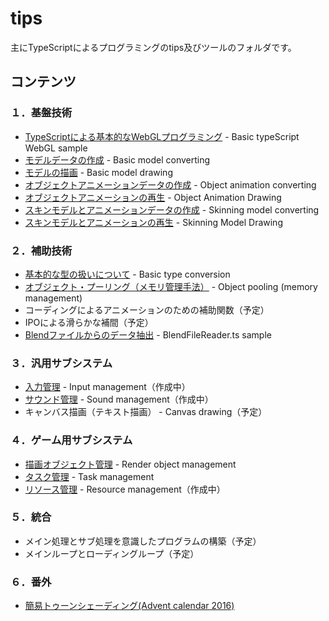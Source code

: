 # tips

主にTypeScriptによるプログラミングのtips及びツールのフォルダです。

## コンテンツ

### １．基盤技術
- [TypeScriptによる基本的なWebGLプログラミング](./basic_webgl_ts/) - Basic typeScript WebGL sample
- [モデルデータの作成](./basic_model_converting/) - Basic model converting
- [モデルの描画](./basic_model_drawing/) - Basic model drawing
- [オブジェクトアニメーションデータの作成](./object_animation_converting/) - Object animation converting
- [オブジェクトアニメーションの再生](./object_animation_drawing/) - Object Animation Drawing
- [スキンモデルとアニメーションデータの作成](./skinning_model_converting/) - Skinning model converting
- [スキンモデルとアニメーションの再生](./skinning_model_drawing/) - Skinning Model Drawing

### ２．補助技術
- [基本的な型の扱いについて](./basic_type_conversion/) - Basic type conversion
- [オブジェクト・プーリング（メモリ管理手法）](./object_pooling/) - Object pooling (memory management)
- コーディングによるアニメーションのための補助関数（予定）
- IPOによる滑らかな補間（予定）
- [Blendファイルからのデータ抽出](./blend_file_reader_sample/) - BlendFileReader.ts sample

### ３．汎用サブシステム
- [入力管理](./input_management/) - Input management（作成中）
- [サウンド管理](./sound_management/) - Sound management（作成中）
- キャンバス描画（テキスト描画） - Canvas drawing（予定）

### ４．ゲーム用サブシステム
- [描画オブジェクト管理](./render_object_management/) - Render object management
- [タスク管理](./task_management/) - Task management
- [リソース管理](./resource_management/) - Resource management（作成中）

### ５．統合
- メイン処理とサブ処理を意識したプログラムの構築（予定）
- メインループとローディングループ（予定）

### ６．番外
- [簡易トゥーンシェーディング(Advent calendar 2016)](./complex_toon_drawing/)
